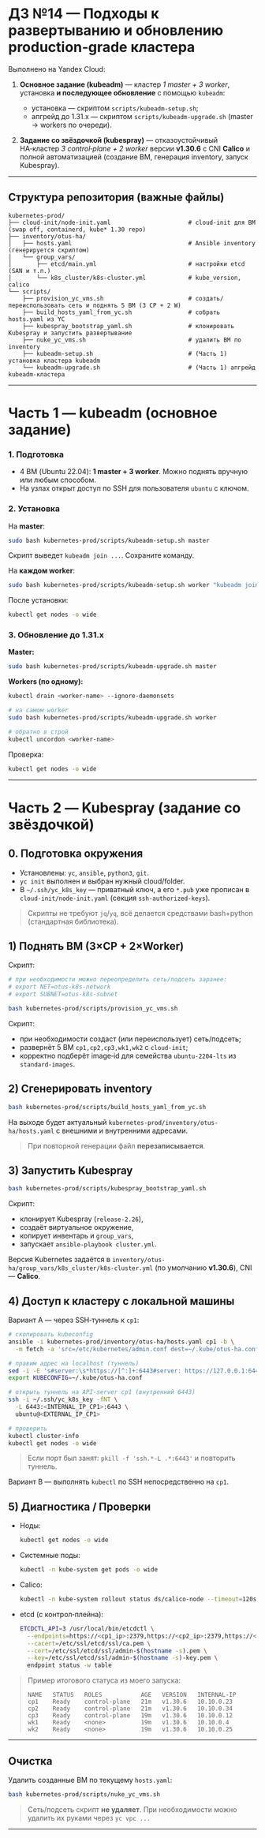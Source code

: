 # ДЗ №14 — Подходы к развертыванию и обновлению production‑grade кластера

Выполнено на Yandex Cloud:

1) **Основное задание (kubeadm)** — кластер *1 master + 3 worker*, установка **и последующее обновление** с помощью `kubeadm`:
   - установка — скриптом `scripts/kubeadm-setup.sh`;
   - апгрейд до 1.31.x — скриптом `scripts/kubeadm-upgrade.sh` (master → workers по очереди).

2) **Задание со звёздочкой (kubespray)** — отказоустойчивый HA‑кластер *3 control‑plane + 2 worker* версии **v1.30.6** с CNI **Calico** и полной автоматизацией (создание ВМ, генерация inventory, запуск Kubespray).

---

## Структура репозитория (важные файлы)

```
kubernetes-prod/
├── cloud-init/node-init.yaml                      # cloud-init для ВМ (swap off, containerd, kube* 1.30 repo)
├── inventory/otus-ha/
│   ├── hosts.yaml                                 # Ansible inventory (генерируется скриптом)
│   └── group_vars/
│       ├── etcd/main.yml                          # настройки etcd (SAN и т.п.)
│       └── k8s_cluster/k8s-cluster.yml            # kube_version, calico
└── scripts/
    ├── provision_yc_vms.sh                        # создать/переиспользовать сеть и поднять 5 ВМ (3 CP + 2 W)
    ├── build_hosts_yaml_from_yc.sh                # собрать hosts.yaml из YC
    ├── kubespray_bootstrap_yaml.sh                # клонировать Kubespray и запустить развертывание
    ├── nuke_yc_vms.sh                             # удалить ВМ по inventory
    ├── kubeadm-setup.sh                           # (Часть 1) установка кластера kubeadm
    └── kubeadm-upgrade.sh                         # (Часть 1) апгрейд kubeadm‑кластера
```

---

# Часть 1 — kubeadm (основное задание)

### 1. Подготовка
- 4 ВМ (Ubuntu 22.04): **1 master + 3 worker**. Можно поднять вручную или любым способом.
- На узлах открыт доступ по SSH для пользователя `ubuntu` с ключом.

### 2. Установка
На **master**:
```bash
sudo bash kubernetes-prod/scripts/kubeadm-setup.sh master
```
Скрипт выведет `kubeadm join ...`. Сохраните команду.

На **каждом worker**:
```bash
sudo bash kubernetes-prod/scripts/kubeadm-setup.sh worker "kubeadm join <MASTER_IP>:6443 --token ... --discovery-token-ca-cert-hash sha256:..."
```

После установки:
```bash
kubectl get nodes -o wide
```

### 3. Обновление до 1.31.x
**Master:**
```bash
sudo bash kubernetes-prod/scripts/kubeadm-upgrade.sh master
```

**Workers (по одному):**
```bash
kubectl drain <worker-name> --ignore-daemonsets

# на самом worker
sudo bash kubernetes-prod/scripts/kubeadm-upgrade.sh worker

# обратно в строй
kubectl uncordon <worker-name>
```

Проверка:
```bash
kubectl get nodes -o wide
```

---

# Часть 2 — Kubespray (задание со звёздочкой)

## 0. Подготовка окружения
- Установлены: `yc`, `ansible`, `python3`, `git`.
- `yc init` выполнен и выбран нужный cloud/folder.
- В `~/.ssh/yc_k8s_key` — приватный ключ, а его `*.pub` уже прописан в `cloud-init/node-init.yaml` (секция `ssh-authorized-keys`).

> Скрипты не требуют `jq`/`yq`, всё делается средствами bash+python (стандартная библиотека).

## 1) Поднять ВМ (3×CP + 2×Worker)
Скрипт:
```bash
# при необходимости можно переопределить сеть/подсеть заранее:
# export NET=otus-k8s-network
# export SUBNET=otus-k8s-subnet

bash kubernetes-prod/scripts/provision_yc_vms.sh
```
Скрипт:
- при необходимости создаст (или переиспользует) сеть/подсеть;
- развернёт 5 ВМ `cp1,cp2,cp3,wk1,wk2` с `cloud-init`;
- корректно подберёт image‑id для семейства `ubuntu-2204-lts` из `standard-images`.

## 2) Сгенерировать inventory
```bash
bash kubernetes-prod/scripts/build_hosts_yaml_from_yc.sh
```
На выходе будет актуальный `kubernetes-prod/inventory/otus-ha/hosts.yaml` с внешними и внутренними адресами.

> При повторной генерации файл **перезаписывается**.

## 3) Запустить Kubespray
```bash
bash kubernetes-prod/scripts/kubespray_bootstrap_yaml.sh
```
Скрипт:
- клонирует Kubespray (`release-2.26`),
- создаёт виртуальное окружение,
- копирует инвентарь и `group_vars`,
- запускает `ansible-playbook cluster.yml`.

Версия Kubernetes задаётся в `inventory/otus-ha/group_vars/k8s_cluster/k8s-cluster.yml` (по умолчанию **v1.30.6**), CNI — **Calico**.

## 4) Доступ к кластеру с локальной машины
Вариант A — через SSH‑туннель к `cp1`:

```bash
# скопировать kubeconfig
ansible -i kubernetes-prod/inventory/otus-ha/hosts.yaml cp1 -b \
  -m fetch -a 'src=/etc/kubernetes/admin.conf dest=~/.kube/otus-ha.conf flat=yes'

# правим адрес на localhost (туннель)
sed -i -E 's#server:\s*https://[^:]+:6443#server: https://127.0.0.1:6443#' ~/.kube/otus-ha.conf
export KUBECONFIG=~/.kube/otus-ha.conf

# открыть туннель на API‑server cp1 (внутренний 6443)
ssh -i ~/.ssh/yc_k8s_key -fNT \
  -L 6443:<INTERNAL_IP_CP1>:6443 \
  ubuntu@<EXTERNAL_IP_CP1>

# проверить
kubectl cluster-info
kubectl get nodes -o wide
```

> Если порт был занят: `pkill -f 'ssh.*-L .*:6443'` и повторить туннель.

Вариант B — выполнять `kubectl` по SSH непосредственно на `cp1`.

## 5) Диагностика / Проверки
- Ноды:
  ```bash
  kubectl get nodes -o wide
  ```
- Системные поды:
  ```bash
  kubectl -n kube-system get pods -o wide
  ```
- Calico:
  ```bash
  kubectl -n kube-system rollout status ds/calico-node --timeout=120s
  ```
- etcd (с контрол‑плейна):
  ```bash
  ETCDCTL_API=3 /usr/local/bin/etcdctl \
    --endpoints=https://<cp1_ip>:2379,https://<cp2_ip>:2379,https://<cp3_ip>:2379 \
    --cacert=/etc/ssl/etcd/ssl/ca.pem \
    --cert=/etc/ssl/etcd/ssl/admin-$(hostname -s).pem \
    --key=/etc/ssl/etcd/ssl/admin-$(hostname -s)-key.pem \
    endpoint status -w table
  ```

> Пример итогового статуса из моего запуска:
>
> ```
> NAME   STATUS   ROLES           AGE   VERSION   INTERNAL-IP
> cp1    Ready    control-plane   21m   v1.30.6   10.10.0.23
> cp2    Ready    control-plane   21m   v1.30.6   10.10.0.34
> cp3    Ready    control-plane   19m   v1.30.6   10.10.0.12
> wk1    Ready    <none>          19m   v1.30.6   10.10.0.4
> wk2    Ready    <none>          19m   v1.30.6   10.10.0.25
> ```

---

## Очистка
Удалить созданные ВМ по текущему `hosts.yaml`:
```bash
bash kubernetes-prod/scripts/nuke_yc_vms.sh
```
> Сеть/подсеть скрипт **не удаляет**. При необходимости можно удалить их руками через `yc vpc ...`

---

